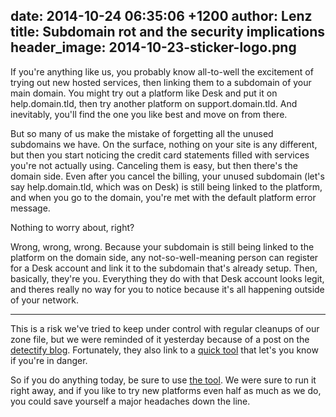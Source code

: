 date: 2014-10-24 06:35:06 +1200
author: Lenz
title: Subdomain rot and the security implications
header_image: 2014-10-23-sticker-logo.png
----

<!-- excerpt -->

If you're anything like us, you probably know all-to-well the excitement of trying out new hosted services, then linking them to a subdomain of your main domain. You might try out a platform like Desk and put it on help.domain.tld, then try another platform on support.domain.tld. And inevitably, you'll find the one you like best and move on from there. 

But so many of us make the mistake of forgetting all the unused subdomains we have. On the surface, nothing on your site is any different, but then you start noticing the credit card statements filled with services you're not actually using. Canceling them is easy, but then there's the domain side. Even after you cancel the billing, your unused subdomain (let's say help.domain.tld, which was on Desk) is still being linked to the platform, and when you go to the domain, you're met with the default platform error message. 

Nothing to worry about, right?

<!-- /excerpt -->

Wrong, wrong, wrong. Because your subdomain is still being linked to the platform on the domain side, any not-so-well-meaning person can register for a Desk account and link it to the subdomain that's already setup. Then, basically, they're you. Everything they do with that Desk account looks legit, and theres really no way for you to notice because it's all happening outside of your network.

***

This is a risk we've tried to keep under control with regular cleanups of our zone file, but we were reminded of it yesterday because of a post on the [detectify blog](http://blog.detectify.com/post/100600514143/hostile-subdomain-takeover-using-heroku-github-desk). Fortunately, they also link to a [quick tool](https://redoctober.detectify.com) that let's you know if you're in danger.

So if you do anything today, be sure to use [the tool](https://redoctober.detectify.com). We were sure to run it right away, and if you like to try new platforms even half as much as we do, you could save yourself a major headaches down the line.
